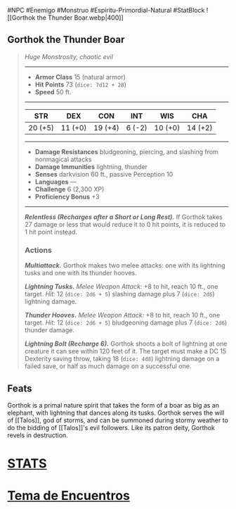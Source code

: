 #NPC #Enemigo #Monstruo  #Espiritu-Primordial-Natural #StatBlock
![[Gorthok the Thunder Boar.webp|400]]
## Gorthok the Thunder Boar
>*Huge Monstrosity, chaotic evil*
>___
>- **Armor Class** 15 (natural armor)
>- **Hit Points** 73 (`dice: 7d12 + 28`)
>- **Speed** 50 ft.
>___
>|STR|DEX|CON|INT|WIS|CHA|
>|:---:|:---:|:---:|:---:|:---:|:---:|
>|20 (+5)|11 (+0)|19 (+4)|6 (-2)|10 (+0)|14 (+2)|
>___
>- **Damage Resistances** bludgeoning, piercing, and slashing from nonmagical attacks
>- **Damage Immunities** lightning, thunder
>- **Senses** darkvision 60 ft., passive Perception 10
>- **Languages** —
>- **Challenge** 6 (2,300 XP)
>- **Proficiency Bonus** +3
>___
>***Relentless (Recharges after a Short or Long Rest).*** If Gorthok takes 27 damage or less that would reduce it to 0 hit points, it is reduced to 1 hit point instead.  
>
>### Actions
>***Multiattack.*** Gorthok makes two melee attacks: one with its lightning tusks and one with its thunder hooves.  
>
>***Lightning Tusks.*** *Melee Weapon Attack:* +8 to hit, reach 10 ft., one target. *Hit:* 12 (`dice: 2d6 + 5`) slashing damage plus 7 (`dice: 2d6`) lightning damage.  
>
>***Thunder Hooves.*** *Melee Weapon Attack:* +8 to hit, reach 10 ft., one target. *Hit:* 12 (`dice: 2d6 + 5`) bludgeoning damage plus 7 (`dice: 2d6`) thunder damage.  
>
>***Lightning Bolt (Recharge 6).*** Gorthok shoots a bolt of lightning at one creature it can see within 120 feet of it. The target must make a DC 15 Dexterity saving throw, taking 18 (`dice: 4d8`) lightning damage on a failed save, or half as much damage on a successful one.
## Feats
Gorthok is a primal nature spirit that takes the form of a boar as big as an elephant, with lightning that dances along its tusks. Gorthok serves the will of [[Talos]], god of storms, and can be summoned during stormy weather to do the bidding of [[Talos]]'s evil followers. Like its patron deity, Gorthok revels in destruction.
# [STATS](https://5e.tools/bestiary.html#gorthok%20the%20thunder%20boar_dip)
# [Tema de Encuentros](https://www.youtube.com/watch?v=nFmQqUxH7GA&list=PLaBDGBMiiLuWfiy-Yh46cLQ3XNuaaK6wC)